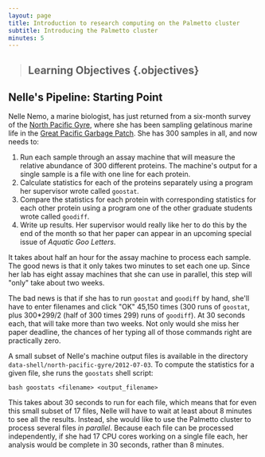 ```yaml
---
layout: page
title: Introduction to research computing on the Palmetto cluster
subtitle: Introducing the Palmetto cluster
minutes: 5
---
```


> ## Learning Objectives {.objectives}
>
>

## Nelle's Pipeline: Starting Point

Nelle Nemo, a marine biologist,
has just returned from a six-month survey of the
[North Pacific Gyre](http://en.wikipedia.org/wiki/North_Pacific_Gyre),
where she has been sampling gelatinous marine life in the
[Great Pacific Garbage Patch](http://en.wikipedia.org/wiki/Great_Pacific_Garbage_Patch).
She has 300 samples in all, and now needs to:

1.  Run each sample through an assay machine
    that will measure the relative abundance of 300 different proteins.
    The machine's output for a single sample is
    a file with one line for each protein.
2.  Calculate statistics for each of the proteins separately
    using a program her supervisor wrote called `goostat`.
3.  Compare the statistics for each protein
    with corresponding statistics for each other protein
    using a program one of the other graduate students wrote
    called `goodiff`.
4.  Write up results.
    Her supervisor would really like her to do this by the end of the month
    so that her paper can appear in an upcoming special issue of *Aquatic Goo Letters*.

It takes about half an hour for the assay machine to process each sample.
The good news is that
it only takes two minutes to set each one up.
Since her lab has eight assay machines that she can use in parallel,
this step will "only" take about two weeks.

The bad news is that if she has to run `goostat` and `goodiff` by hand,
she'll have to enter filenames and click "OK" 45,150 times
(300 runs of `goostat`, plus 300*299/2 (half of 300 times 299) runs of `goodiff`).
At 30 seconds each,
that will take more than two weeks.
Not only would she miss her paper deadline,
the chances of her typing all of those commands right are practically zero.

A small subset of Nelle's machine output files is available in
the directory `data-shell/north-pacific-gyre/2012-07-03`.
To compute the statistics for a given file,
she runs the `goostats` shell script:

~~~
bash goostats <filename> <output_filename>
~~~

This takes about 30 seconds to run for each file,
which means that for even this small subset of 17 files,
Nelle will have to wait at least about 8 minutes to see all the results.
Instead, she would like to use the Palmetto cluster to process several files
*in parallel*.
Because each file can be processed independently,
if she had 17 CPU cores working on a single file each,
her analysis would be complete in 30 seconds, rather than 8 minutes.
